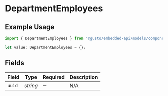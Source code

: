 # DepartmentEmployees

## Example Usage

```typescript
import { DepartmentEmployees } from "@gusto/embedded-api/models/components/department.js";

let value: DepartmentEmployees = {};
```

## Fields

| Field              | Type               | Required           | Description        |
| ------------------ | ------------------ | ------------------ | ------------------ |
| `uuid`             | *string*           | :heavy_minus_sign: | N/A                |